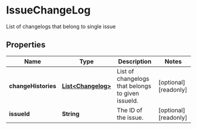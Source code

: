 

# IssueChangeLog

List of changelogs that belong to single issue

## Properties

| Name | Type | Description | Notes |
|------------ | ------------- | ------------- | -------------|
|**changeHistories** | [**List&lt;Changelog&gt;**](Changelog.md) | List of changelogs that belongs to given issueId. |  [optional] [readonly] |
|**issueId** | **String** | The ID of the issue. |  [optional] [readonly] |



